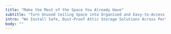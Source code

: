 ```yaml
---
title: "Make the Most of the Space You Already Have"
subtitle: "Turn Unused Ceiling Space into Organised and Easy-to-Access Storage"
intro: "We Install Safe, Dust-Proof Attic Storage Solutions Across Perth - North & South of the River"
body: ""
---
```

